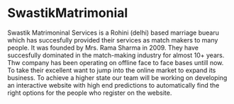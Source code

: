 # SwastikMatrimonial
Swastik Matrimoninal Services is a Rohini (delhi) based marriage buearu which has succesfully provided their services as match makers to many people. It was founded by Mrs. Rama Sharma in 2009. They have succesfully dominated in the match-making industry for almost 10+ years. Thw company has been operating on offline face to face bases untill now. To take their excellent  want to jump into the online market to expand its business. To achieve a higher state our team will be working on developing an interactive website with high end predictions to automatically find the right options for the people who register on the website.
